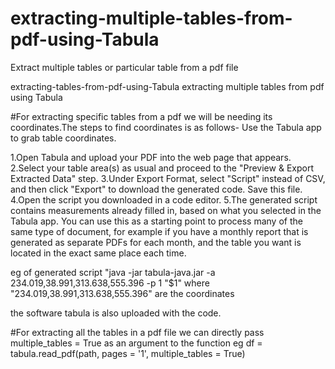 # extracting-multiple-tables-from-pdf-using-Tabula
Extract multiple tables or particular table from a pdf file

extracting-tables-from-pdf-using-Tabula
extracting multiple tables from pdf using Tabula

#For extracting specific tables from a pdf we will be needing its coordinates.The steps to find coordinates is as follows- Use the Tabula app to grab table coordinates.

1.Open Tabula and upload your PDF into the web page that appears. 
2.Select your table area(s) as usual and proceed to the "Preview & Export Extracted Data" step. 
3.Under Export Format, select "Script" instead of CSV, and then click "Export" to download the generated code. Save this file. 
4.Open the script you downloaded in a code editor. 
5.The generated script contains measurements already filled in, based on what you selected in the Tabula app. 
You can use this as a starting point to process many of the same type of document, 
for example if you have a monthly report that is generated as separate PDFs for each month, 
and the table you want is located in the exact same place each time.

eg of generated script "java -jar tabula-java.jar -a 234.019,38.991,313.638,555.396 -p 1 "$1" where "234.019,38.991,313.638,555.396" are the coordinates

the software tabula is also uploaded with the code.

#For extracting all the tables in a pdf file we can directly pass multiple_tables = True as an argument to the function
eg df = tabula.read_pdf(path, pages = '1', multiple_tables = True)

